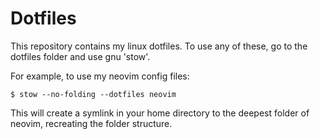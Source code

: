# Dotfiles
This repository contains my linux dotfiles.
To use any of these, go to the dotfiles folder and use gnu 'stow'.

For example, to use my neovim config files:

`$ stow --no-folding --dotfiles neovim`

This will create a symlink in your home directory to the deepest folder of neovim,
recreating the folder structure.

